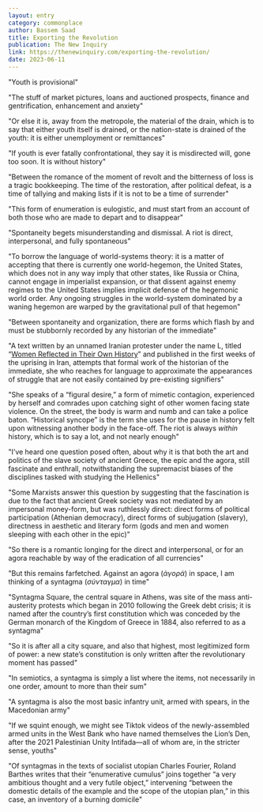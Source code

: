 ```yaml
---
layout: entry
category: commonplace
author: Bassem Saad
title: Exporting the Revolution
publication: The New Inquiry
link: https://thenewinquiry.com/exporting-the-revolution/
date: 2023-06-11
---
```


"Youth is provisional"

"The stuff of market pictures, loans and auctioned prospects, finance and gentrification, enhancement and anxiety"

"Or else it is, away from the metropole, the material of the drain, which is to say that either youth itself is drained, or the nation-state is drained of the youth: it is either unemployment or remittances"

"If youth is ever fatally confrontational, they say it is misdirected will, gone too soon. It is without history"

"Between the romance of the moment of revolt and the bitterness of loss is a tragic bookkeeping. The time of the restoration, after political defeat, is a time of tallying and making lists if it is not to be a time of surrender"

"This form of enumeration is eulogistic, and must start from an account of both those who are made to depart and to disappear"

"Spontaneity begets misunderstanding and dismissal. A riot is direct, interpersonal, and fully spontaneous"

"To borrow the language of world-systems theory: it is a matter of accepting that there is currently one world-hegemon, the United States, which does not in any way imply that other states, like Russia or China, cannot engage in imperialist expansion, or that dissent against enemy regimes to the United States implies implicit defense of the hegemonic world order. Any ongoing struggles in the world-system dominated by a waning hegemon are warped by the gravitational pull of that hegemon"

"Between spontaneity and organization, there are forms which flash by and must be stubbornly recorded by any historian of the immediate"

"A text written by an unnamed Iranian protester under the name L, titled “[Women Reflected in Their Own History](https://www.e-flux.com/notes/497512/women-reflected-in-their-own-history)” and published in the first weeks of the uprising in Iran, attempts that formal work of the historian of the immediate, she who reaches for language to approximate the appearances of struggle that are not easily contained by pre-existing signifiers"

"She speaks of a “figural desire,” a form of mimetic contagion, experienced by herself and comrades upon catching sight of other women facing state violence. On the street, the body is warm and numb and can take a police baton. “Historical syncope” is the term she uses for the pause in history felt upon witnessing another body in the face-off. The riot is always *within* history, which is to say a lot, and not nearly enough"

"I’ve heard one question posed often, about why it is that both the art and politics of the slave society of ancient Greece, the epic and the agora, still fascinate and enthrall, notwithstanding the supremacist biases of the disciplines tasked with studying the Hellenics"

"Some Marxists answer this question by suggesting that the fascination is due to the fact that ancient Greek society was not mediated by an impersonal money-form, but was ruthlessly direct: direct forms of political participation (Athenian democracy), direct forms of subjugation (slavery), directness in aesthetic and literary form (gods and men and women sleeping with each other in the epic)"

"So there is a romantic longing for the direct and interpersonal, or for an agora reachable by way of the eradication of all currencies"

"But this remains farfetched. Against an agora (*ἀγορά*) in space, I am thinking of a syntagma (*σύνταγμα*) in time"

"Syntagma Square, the central square in Athens, was site of the mass anti-austerity protests which began in 2010 following the Greek debt crisis; it is named after the country’s first constitution which was conceded by the German monarch of the Kingdom of Greece in 1884, also referred to as a syntagma"

"So it is after all a city square, and also that highest, most legitimized form of power: a new state’s constitution is only written after the revolutionary moment has passed"

"In semiotics, a syntagma is simply a list where the items, not necessarily in one order, amount to more than their sum"

"A syntagma is also the most basic infantry unit, armed with spears, in the Macedonian army"

"If we squint enough, we might see Tiktok videos of the newly-assembled armed units in the West Bank who have named themselves the Lion’s Den, after the 2021 Palestinian Unity Intifada—all of whom are, in the stricter sense, youths"

"Of syntagmas in the texts of socialist utopian Charles Fourier, Roland Barthes writes that their “enumerative cumulus” joins together “a very ambitious thought and a very futile object,” intervening “between the domestic details of the example and the scope of the utopian plan,” in this case, an inventory of a burning domicile"
